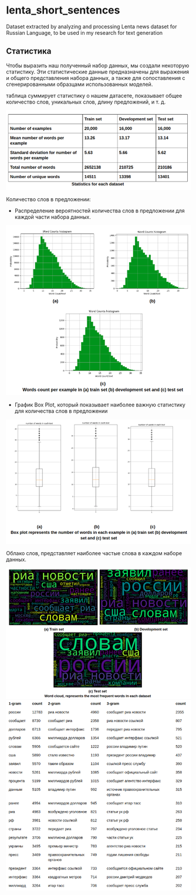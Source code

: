 # lenta_short_sentences
Dataset extracted by analyzing and processing Lenta news dataset for Russian Language, to be used in my research for text generation

## Статистика

Чтобы выразить наш полученный набор данных, мы создали некоторую статистику. Эти статистические данные предназначены для выражения и общего представления набора данных, а также для сопоставления с сгенерированными образцами использованных моделей.

таблица суммирует статистику о нашем датасете, показывает общее количество слов, уникальных слов, длину предложений, и т. д. 

<img src="https://github.com/zeinsh/lenta_short_sentences/blob/master/fig/table_statistics.png?raw=true"/>


Количество слов в предложении:

- Распределение вероятностей количества слов в предложении для каждой части набора данных.

<img src="https://raw.githubusercontent.com/zeinsh/lenta_short_sentences/master/fig/word_counts_distribution.png?raw=true"/>


- График Box Plot, который показывает наиболее важную статистику для количества слов в предложении

<img src="https://raw.githubusercontent.com/zeinsh/lenta_short_sentences/master/fig/box_plot_words_count.png?raw=true"/>


Облако слов, представляет наиболее частые слова в каждом наборе данных.

<img src="https://raw.githubusercontent.com/zeinsh/lenta_short_sentences/master/fig/wordcloud.png"/>

<img src="https://raw.githubusercontent.com/zeinsh/lenta_short_sentences/master/fig/trainset.png?raw=True"/>

